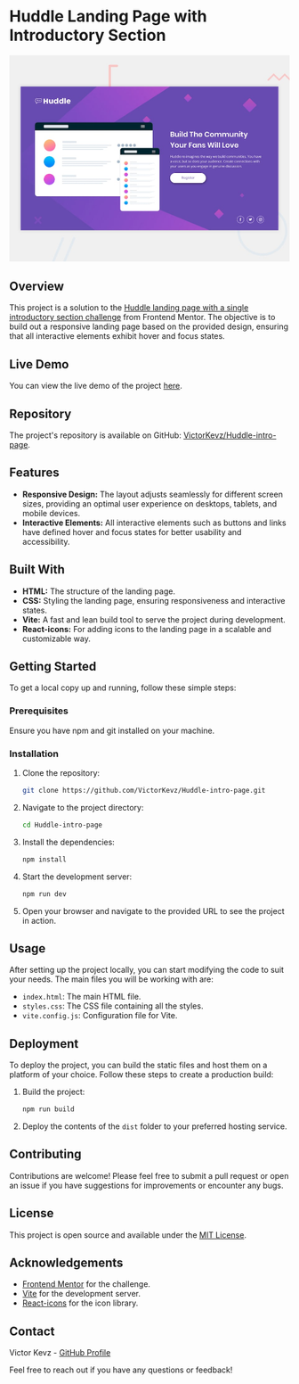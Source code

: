 # Huddle Landing Page with Introductory Section
![alt text](public/design/desktop-preview.jpg)
## Overview

This project is a solution to the [Huddle landing page with a single introductory section challenge](https://www.frontendmentor.io/challenges/huddle-landing-page-with-a-single-introductory-section-B_2Wvxgi0) from Frontend Mentor. The objective is to build out a responsive landing page based on the provided design, ensuring that all interactive elements exhibit hover and focus states.

## Live Demo

You can view the live demo of the project [here](https://victorkevz.github.io/Huddle-intro-page/).

## Repository

The project's repository is available on GitHub: [VictorKevz/Huddle-intro-page](https://github.com/VictorKevz/Huddle-intro-page).

## Features

- **Responsive Design:** The layout adjusts seamlessly for different screen sizes, providing an optimal user experience on desktops, tablets, and mobile devices.
- **Interactive Elements:** All interactive elements such as buttons and links have defined hover and focus states for better usability and accessibility.

## Built With

- **HTML:** The structure of the landing page.
- **CSS:** Styling the landing page, ensuring responsiveness and interactive states.
- **Vite:** A fast and lean build tool to serve the project during development.
- **React-icons:** For adding icons to the landing page in a scalable and customizable way.

## Getting Started

To get a local copy up and running, follow these simple steps:

### Prerequisites

Ensure you have npm and git installed on your machine.

### Installation

1. Clone the repository:
    ```sh
    git clone https://github.com/VictorKevz/Huddle-intro-page.git
    ```
2. Navigate to the project directory:
    ```sh
    cd Huddle-intro-page
    ```
3. Install the dependencies:
    ```sh
    npm install
    ```
4. Start the development server:
    ```sh
    npm run dev
    ```
5. Open your browser and navigate to the provided URL to see the project in action.

## Usage

After setting up the project locally, you can start modifying the code to suit your needs. The main files you will be working with are:

- `index.html`: The main HTML file.
- `styles.css`: The CSS file containing all the styles.
- `vite.config.js`: Configuration file for Vite.

## Deployment

To deploy the project, you can build the static files and host them on a platform of your choice. Follow these steps to create a production build:

1. Build the project:
    ```sh
    npm run build
    ```
2. Deploy the contents of the `dist` folder to your preferred hosting service.

## Contributing

Contributions are welcome! Please feel free to submit a pull request or open an issue if you have suggestions for improvements or encounter any bugs.

## License

This project is open source and available under the [MIT License](LICENSE).

## Acknowledgements

- [Frontend Mentor](https://www.frontendmentor.io) for the challenge.
- [Vite](https://vitejs.dev) for the development server.
- [React-icons](https://react-icons.github.io/react-icons/) for the icon library.

## Contact

Victor Kevz - [GitHub Profile](https://github.com/VictorKevz)

Feel free to reach out if you have any questions or feedback!